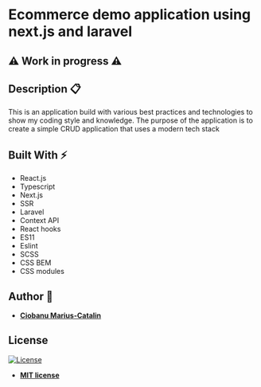 # Ecommerce demo application using next.js and laravel

## :warning: **Work in progress** :warning:

## Description :clipboard:
This is an application build with various best practices and technologies to 
show my coding style and knowledge. The purpose of the application is to create 
a simple CRUD application that uses a modern tech stack


## Built With :zap:

- React.js
- Typescript 
- Next.js 
- SSR 
- Laravel 
- Context API 
- React hooks 
- ES11 
- Eslint 
- SCSS 
- CSS BEM
- CSS modules



## Author :bust_in_silhouette:

* **[Ciobanu Marius-Catalin](https://catalinciobanu.com/)**

## License

[![License](http://img.shields.io/:license-mit-blue.svg?style=flat-square)](http://badges.mit-license.org)

- **[MIT license](http://opensource.org/licenses/mit-license.php)**